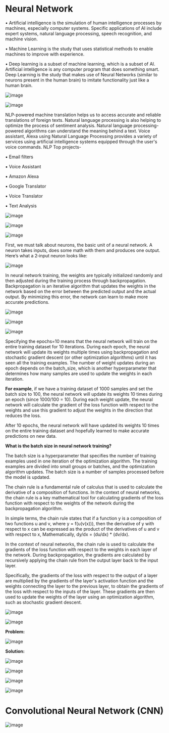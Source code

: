 # Neural Network

• Artificial intelligence is the simulation of human intelligence processes by machines, especially computer systems. Specific applications of AI include expert systems, natural language processing, speech recognition, and machine vision.

• Machine Learning is the study that uses statistical methods to enable machines to improve with experience.

• Deep learning is a subset of machine learning, which is a subset of AI. Artificial intelligence is any computer program that does something smart. Deep Learning is the study that makes use of Neural Networks (similar to neurons present in the human brain) to imitate functionality just like a human brain.

![image](https://github.com/TITHI-KHAN/Neural-Network/assets/65033964/1b717542-214a-4b92-a28b-f4fbb5b0aa4e)

![image](https://github.com/TITHI-KHAN/Neural-Network/assets/65033964/e49ee723-fb72-4fa6-8db3-65610e59f698)

NLP-powered machine translation helps us to access accurate and reliable translations of foreign texts. Natural language processing is also helping to optimize the process of sentiment analysis. Natural language processing-powered algorithms can understand the meaning behind a text. Voice assistant, Alexa using Natural Language Processing provides a variety of services using artificial intelligence systems equipped through the user's voice commands. NLP Top projects-

▪ Email filters

▪ Voice Assistant

▪ Amazon Alexa

▪ Google Translator

▪ Voice Translator

▪ Text Analysis

![image](https://github.com/TITHI-KHAN/Neural-Network/assets/65033964/6d92cb8e-98c0-4954-b961-19e9ac0b6279)

![image](https://github.com/TITHI-KHAN/Neural-Network/assets/65033964/d8900493-c68f-4cdf-b002-371be7d41d15)

![image](https://github.com/TITHI-KHAN/Neural-Network/assets/65033964/ffbf1fa4-9eb1-41d0-ad1f-2a18b71ed78a)

First, we must talk about neurons, the basic unit of a neural network. A neuron takes inputs, does some math with them and produces one output. Here’s what a 2‐input neuron looks like:

![image](https://github.com/TITHI-KHAN/Neural-Network/assets/65033964/6aaff771-7c71-4015-a2e2-96c16e505c1f)

In neural network training, the weights are typically initialized randomly and then adjusted during the training process through backpropagation. Backpropagation is an iterative algorithm that updates the weights in the network based on the error between the predicted output and the actual output. By minimizing this error, the network can learn to make more accurate predictions.

![image](https://github.com/TITHI-KHAN/Neural-Network/assets/65033964/13c39b76-c072-4afe-b9d8-77b5e2b0321f)

![image](https://github.com/TITHI-KHAN/Neural-Network/assets/65033964/30dbcf8b-dd0c-41ca-a9c1-8f42948fe613)

![image](https://github.com/TITHI-KHAN/Neural-Network/assets/65033964/716166ce-9e65-496b-8a38-239d085ffb9e)

Specifying the epochs=10 means that the neural network will train on the entire training dataset for 10 iterations. During each epoch, the neural network will update its weights multiple times using backpropagation and stochastic gradient descent (or other optimization algorithms) until it has seen all the training examples. The number of weight updates during an epoch depends on the batch_size, which is another hyperparameter that determines how many samples are used to update the weights in each iteration.

**For example**, if we have a training dataset of 1000 samples and set the batch size to 100, the neural network will update its weights 10 times during an epoch (since 1000/100 = 10). During each weight update, the neural network will calculate the gradient of the loss function with respect to the weights and use this gradient to adjust the weights in the direction that reduces the loss.

After 10 epochs, the neural network will have updated its weights 10 times on the entire training dataset and hopefully learned to make accurate predictions on new data.

**What is the batch size in neural network training?** 

The batch size is a hyperparameter that specifies the number of training examples used in one iteration of the optimization algorithm. The training examples are divided into small groups or batches, and the optimization algorithm updates. The batch size is a number of samples processed before the model is updated.

The chain rule is a fundamental rule of calculus that is used to calculate the derivative of a composition of functions. In the context of neural networks, the chain rule is a key mathematical tool for calculating gradients of the loss function with respect to the weights of the network during the backpropagation algorithm.

In simple terms, the chain rule states that if a function y is a composition of two functions u and v, where y = f(u(v(x))), then the derivative of y with respect to x can be expressed as the product of the derivatives of u and v with respect to x, Mathematically, dy/dx = (du/dx) * (dv/dx).

In the context of neural networks, the chain rule is used to calculate the gradients of the loss function with respect to the weights in each layer of the network. During backpropagation, the gradients are calculated by recursively applying the chain rule from the output layer back to the input layer.

Specifically, the gradients of the loss with respect to the output of a layer are multiplied by the gradients of the layer's activation function and the weights connecting the layer to the previous layer, to obtain the gradients of the loss with respect to the inputs of the layer. These gradients are then used to update the weights of the layer using an optimization algorithm, such as stochastic gradient descent.

![image](https://github.com/TITHI-KHAN/Neural-Network/assets/65033964/adc72d75-63cd-4139-86e8-ab8c25b96138)

![image](https://github.com/TITHI-KHAN/Neural-Network/assets/65033964/d1ff176b-bf91-487a-8957-8b19dcdb97c9)

**Problem:**

![image](https://github.com/TITHI-KHAN/Neural-Network/assets/65033964/5bad9b8f-0c45-48b8-8a85-7b8ebd50e66d)

**Solution:**

![image](https://github.com/TITHI-KHAN/Neural-Network/assets/65033964/070bd000-1356-47af-a48d-03d3727601ea)

![image](https://github.com/TITHI-KHAN/Neural-Network/assets/65033964/72496079-8ddc-4358-b017-c2e14be318b0)

![image](https://github.com/TITHI-KHAN/Neural-Network/assets/65033964/6afe1ce3-dd1c-4288-a43a-8440fc2508c6)

![image](https://github.com/TITHI-KHAN/Neural-Network/assets/65033964/6a932f30-bcfe-4f7e-bed1-3c7eb392bb9b)

# Convolutional Neural Network (CNN)

![image](https://github.com/TITHI-KHAN/Neural-Network/assets/65033964/9936307b-0b0d-4b10-b2c8-045fce4823a1)









